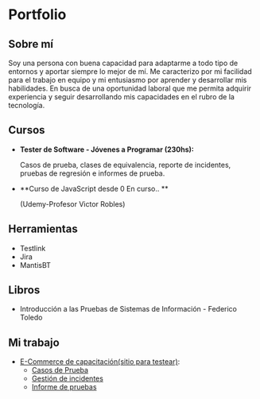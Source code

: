 # Portfolio
## Sobre mí
Soy una persona con buena capacidad para adaptarme a todo tipo de entornos y aportar siempre lo mejor de mí. Me caracterizo por mi facilidad para el trabajo en equipo y mi entusiasmo por aprender y desarrollar mis habilidades. En busca de una oportunidad laboral que me permita adquirir experiencia y seguir desarrollando mis capacidades en el rubro de la tecnología.

## Cursos

* **Tester de Software - Jóvenes a Programar (230hs):**

  Casos de prueba, clases de equivalencia, reporte de incidentes, pruebas de regresión e informes de prueba.
  
* **Curso de JavaScript desde 0 En curso..
  **

  (Udemy-Profesor Victor Robles) 
## Herramientas

* Testlink
* Jira
* MantisBT

## Libros

* Introducción a las Pruebas de Sistemas de Información - Federico Toledo

## Mi trabajo


* [E-Commerce de capacitación(sitio para testear)](https://japceibal.github.io/e-mercado-TESTING/index.html):
  * [Casos de Prueba](https://docs.google.com/spreadsheets/d/1kvME91xWWbV_SKUvEgtLYO6sGnFTfgF9jok638oLbIw/edit?usp=sharing)
  * [Gestión de incidentes](https://docs.google.com/spreadsheets/d/1cYyiLQyP5NbLX2gswAUUZ9OpOlPVcdVK/edit?usp=sharing&ouid=113203451348474181808&rtpof=true&sd=true)
  * [Informe de pruebas](https://docs.google.com/document/d/1sdR-gtK8Z8J60zq4Xb0v0hsgoq2anwrZ/edit?usp=sharing&ouid=113203451348474181808&rtpof=true&sd=true)
